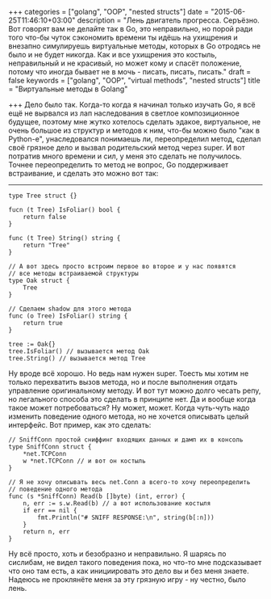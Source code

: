 +++
categories = ["golang", "OOP", "nested structs"]
date = "2015-06-25T11:46:10+03:00"
description = "Лень двигатель прогресса. Серъёзно. Вот говорят вам не делайте так в Go, это неправильно, но порой ради того что-бы чуток сэкономить времени ты идёшь на ухищрения и внезапно симулируешь виртуальные методы, которых в Go отродясь не было и не будет никогда. Как и все ухищрения это костыль, неправильный и не красивый, но может кому и спасёт положение, потому что иногда бывает не в мочь - писать, писать, писать."
draft = false
keywords = ["golang", "OOP", "virtual methods", "nested structs"]
title = "Виртуальные методы в Golang"

+++
Дело было так. Когда-то когда я начинал только изучать Go, я всё ещё не вырвался из лап наследования в светлое композиционное будущее, поэтому мне жутко хотелось сделать эдакое, виртуальное, не очень большое из структур и методов к ним, что-бы можно было "как в Python-е", унаследовался понимаешь ли, переопределил метод, сделал своё грязное дело и вызвал родительский метод через super. И вот потратив много времени и сил, у меня это сделать не получилось. Точнее переопределить то метод не вопрос, Go поддерживает встраивание, и сделать это можно вот так:

---

``` golang
type Tree struct {}

fucn (t Tree) IsFoliar() bool {
    return false
}

func (t Tree) String() string {
    return "Tree"
}

// А вот здесь просто встроим первое во второе и у нас появятся
// все методы встраиваемой структуры
type Oak struct {
    Tree
}

// Сделаем shadow для этого метода
func (o Tree) IsFoliar() string {
    return true
}

tree := Oak{}
tree.IsFoliar() // вызывается метод Oak
tree.String() // вызывается метод Tree
```
Ну вроде всё хорошо. Но ведь нам нужен super. Тоесть мы хотим не только перехватить вызов метода, но и после выполнения отдать управление оригинальному методу. И вот тут можно долго чесать репу, но легального способа это сделать в принципе нет. Да и вообще когда такое может потребоваться? Ну может, может. Когда чуть-чуть надо изменить поведение одного метода, но не хочется описывать целый интерфейс. Вот пример, как это сделать:

``` golang
// SniffConn простой сниффинг входящих данных и дамп их в консоль
type SniffConn struct {
	*net.TCPConn
	w *net.TCPConn // и вот он костыль
}

// Я не хочу описывать весь net.Conn а всего-то хочу переопределить
// поведение одного метода
func (s *SniffConn) Read(b []byte) (int, error) {
	n, err := s.w.Read(b) // а вот использование костыля
	if err == nil {
		fmt.Println("# SNIFF RESPONSE:\n", string(b[:n]))
	}
	return n, err
}
```
Ну всё просто, хоть и безобразно и неправильно. Я шарясь по сислибам, не видел такого поведения пока, но что-то мне подсказывает что оно там есть, а как инициировать это дело вы и без меня знаете. Надеюсь не проклянёте меня за эту грязную игру - ну честно, было лень.
